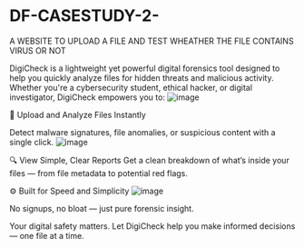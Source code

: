 # DF-CASESTUDY-2-
A WEBSITE TO UPLOAD A FILE AND TEST WHEATHER THE FILE CONTAINS VIRUS OR NOT 


DigiCheck is a lightweight yet powerful digital forensics tool designed to help you quickly analyze files for hidden threats and malicious activity. Whether you're a cybersecurity student, ethical hacker, or digital investigator, DigiCheck empowers you to:
![image](https://github.com/user-attachments/assets/3aa8de35-91b6-4da5-870d-4fd4e9278809)


🧪 Upload and Analyze Files Instantly

 Detect malware signatures, file anomalies, or suspicious content with a single click.
![image](https://github.com/user-attachments/assets/5d5a9dca-e512-4b10-a839-b6cd6e197991)

🔍 View Simple, Clear Reports
 Get a clean breakdown of what’s inside your files — from file metadata to potential red flags.

⚙️ Built for Speed and Simplicity
![image](https://github.com/user-attachments/assets/88a30a69-4efa-427f-aff9-b17d5bda2cd5)

 No signups, no bloat — just pure forensic insight.

Your digital safety matters. Let DigiCheck help you make informed decisions — one file at a time.
